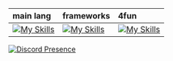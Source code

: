 | main lang | frameworks | 4fun |
| :- | :- | :- |
| [![My Skills](https://skills.thijs.gg/icons?i=html,css,js,py)](https://skillicons.dev) | [![My Skills](https://skills.thijs.gg/icons?i=tailwindcss,babel)](https://skillicons.dev) | [![My Skills](https://skills.thijs.gg/icons?i=ts,nodejs,blender)](https://skillicons.dev) |

[![Discord Presence](https://lanyard.cnrad.dev/api/834036015857270804?borderRadius=20px&bg=000000&hideDiscrim=true)](https://discord.com/users/834036015857270804)
